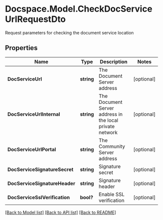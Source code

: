 # Docspace.Model.CheckDocServiceUrlRequestDto
Request parameters for checking the document service location

## Properties

Name | Type | Description | Notes
------------ | ------------- | ------------- | -------------
**DocServiceUrl** | **string** | The Document Server address | [optional] 
**DocServiceUrlInternal** | **string** | The Document Server address in the local private network | [optional] 
**DocServiceUrlPortal** | **string** | The Community Server address | [optional] 
**DocServiceSignatureSecret** | **string** | Signature secret | [optional] 
**DocServiceSignatureHeader** | **string** | Signature header | [optional] 
**DocServiceSslVerification** | **bool?** | Enable SSL verification | [optional] 

[[Back to Model list]](../README.md#documentation-for-models) [[Back to API list]](../README.md#documentation-for-api-endpoints) [[Back to README]](../README.md)

